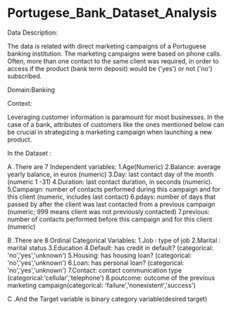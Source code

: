 # Portugese_Bank_Dataset_Analysis

Data Description:

The data is related with direct marketing campaigns of a Portuguese banking institution. The marketing campaigns were based on phone calls. Often, more than one contact to the same client was required, in order to access if the product (bank term deposit) would be ('yes') or not ('no') subscribed.

Domain:Banking

Context:

Leveraging customer information is paramount for most businesses. In the case of a bank, attributes of customers like the ones mentioned below can be crucial in strategizing a marketing campaign when launching a new product.

In the Dataset :

A .There are 7 Independent variables:
1.Age(Numeric)   2.Balance: average yearly balance, in euros (numeric)  3.Day: last contact day of the month (numeric 1 -31) 4.Duration: last contact duration, in seconds (numeric).  5.Campaign: number of contacts performed during this campaign and for this client (numeric, includes last contact)   6.pdays: number of days that passed by after the client was last contacted from a previous campaign (numeric; 999 means client was not previously contacted)   7.previous: number of contacts performed before this campaign and for this client (numeric)



B .There are 8 Ordinal Categorical Variables:
1.Job : type of job   2.Marital : marital status   3.Education  4.Default: has credit in default? (categorical: 'no','yes','unknown')  5.Housing: has housing loan? (categorical: 'no','yes','unknown')   6.Loan: has personal loan? (categorical: 'no','yes','unknown')   7.Contact: contact communication type (categorical:'cellular','telephone')  8.poutcome: outcome of the previous marketing campaign(categorical: 'failure','nonexistent','success')



C .And the Target variable is binary category variable(desired target)
